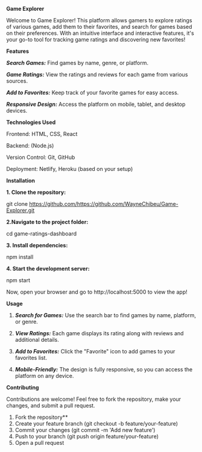 **Game Explorer**

Welcome to Game Explorer! This platform allows gamers to explore ratings of various games, add them to their favorites, and search for games based on their preferences. With an intuitive interface and interactive features, it's your go-to tool for tracking game ratings and discovering new favorites!

**Features**

***Search Games:*** Find games by name, genre, or platform.

***Game Ratings:*** View the ratings and reviews for each game from various sources.

***Add to Favorites:*** Keep track of your favorite games for easy access.

***Responsive Design:*** Access the platform on mobile, tablet, and desktop devices.

**Technologies Used**

Frontend: HTML, CSS, React

Backend: (Node.js)

Version Control: Git, GitHub

Deployment: Netlify, Heroku (based on your setup)

**Installation**

**1. Clone the repository:**

git clone https://github.com/https://github.com/WayneChibeu/Game-Explorer.git

**2.Navigate to the project folder:**

cd game-ratings-dashboard

**3. Install dependencies:**

npm install

**4. Start the development server:**

npm start

Now, open your browser and go to http://localhost:5000 to view the app!

**Usage**

1. ***Search for Games:*** Use the search bar to find games by name, platform, or genre.

2. ***View Ratings:*** Each game displays its rating along with reviews and additional details.

3. ***Add to Favorites:*** Click the "Favorite" icon to add games to your favorites list.

4. ***Mobile-Friendly:*** The design is fully responsive, so you can access the platform on any device.

**Contributing**

Contributions are welcome! Feel free to fork the repository, make your changes, and submit a pull request.

1. Fork the repository**
2. Create your feature branch (git checkout -b feature/your-feature)
3. Commit your changes (git commit -m 'Add new feature')
4. Push to your branch (git push origin feature/your-feature)
5. Open a pull request
